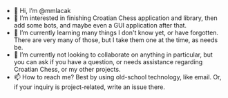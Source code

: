 - 👋 Hi, I’m @mmlacak
- 👀 I’m interested in finishing Croatian Chess application and library, then add some bots, and maybe even a GUI application after that.
- 🌱 I’m currently learning many things I don't know yet, or have forgotten. There are very many of those, but I take them one at the time, as needs be.
- 💞️ I’m currently not looking to collaborate on anything in particular, but you can ask if you have a question, or needs assistance regarding Croatian Chess, or my other projects.
- 📫 How to reach me? Best by using old-school technology, like email. Or, if your inquiry is project-related, write an issue there.

<!---
mmlacak/mmlacak is a ✨ special ✨ repository because its `README.md` (this file) appears on your GitHub profile.
You can click the Preview link to take a look at your changes.
--->
